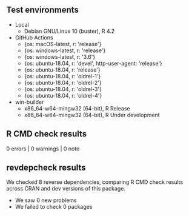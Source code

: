 ## Test environments

- Local
    - Debian GNU/Linux 10 (buster), R 4.2
- GitHub Actions
    - {os: macOS-latest,   r: 'release'}
    - {os: windows-latest, r: 'release'}
    - {os: windows-latest, r: '3.6'}
    - {os: ubuntu-18.04,   r: 'devel', http-user-agent: 'release'}
    - {os: ubuntu-18.04,   r: 'release'}
    - {os: ubuntu-18.04,   r: 'oldrel-1'}
    - {os: ubuntu-18.04,   r: 'oldrel-2'}
    - {os: ubuntu-18.04,   r: 'oldrel-3'}
    - {os: ubuntu-18.04,   r: 'oldrel-4'}
- win-builder
    - x86_64-w64-mingw32 (64-bit), R Release
    - x86_64-w64-mingw32 (64-bit), R Under development

## R CMD check results

0 errors | 0 warnings | 0 note

## revdepcheck results

We checked 8 reverse dependencies, comparing R CMD check results across CRAN and dev versions of this package.

 * We saw 0 new problems
 * We failed to check 0 packages

